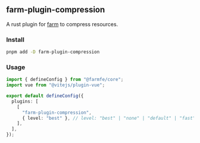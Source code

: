 ## farm-plugin-compression

A rust plugin for [farm](https://github.com/farm-fe/farm) to compress resources.

### Install

```bash
pnpm add -D farm-plugin-compression
```

### Usage

```ts
import { defineConfig } from "@farmfe/core";
import vue from "@vitejs/plugin-vue";

export default defineConfig({
  plugins: [
    [
      "farm-plugin-compression",
      { level: "best" }, // level: "best" | "none" | "default" | "fast"
    ],
  ],
});
```
